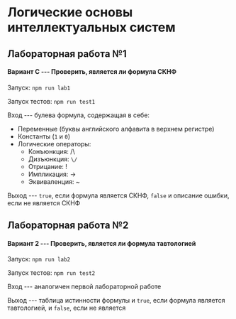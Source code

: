 # Логические основы интеллектуальных систем
## Лабораторная работа №1
#### Вариант C --- Проверить, является ли формула СКНФ
Запуск: `npm run lab1`

Запуск тестов: `npm run test1`

Вход --- булева формула, содержащая в себе:
* Переменные (буквы английского алфавита в верхнем регистре)
* Константы (`1` и `0`)
* Логические операторы:
    * Конъюнкция: /\
    * Дизъюнкция: `\/`
    * Отрицание: !
    * Импликация: ->
    * Эквиваленция: ~
    
Выход --- `true`, если формула является СКНФ, `false` и описание ошибки, если не является СКНФ
## Лабораторная работа №2
#### Вариант 2 --- Проверить, является ли формула тавтологией
Запуск: `npm run lab2` 

Запуск тестов: `npm run test2`

Вход --- аналогичен первой лабораторной работе

Выход --- таблица истинности формулы и `true`, если формула является тавтологией, 
и `false`, если не является
